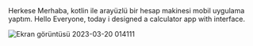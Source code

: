 <tr>
  Herkese Merhaba, kotlin ile arayüzlü bir hesap makinesi mobil uygulama yaptım.
  
<en>
  Hello Everyone, today i designed a calculator app with interface. <br>

![Ekran görüntüsü 2023-03-20 014111](https://user-images.githubusercontent.com/70278989/226214257-9c03af2b-9aa2-4241-a2d2-e630f23a1dc5.jpg)
